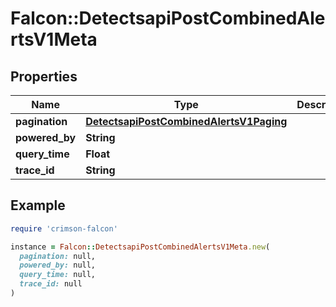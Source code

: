 # Falcon::DetectsapiPostCombinedAlertsV1Meta

## Properties

| Name | Type | Description | Notes |
| ---- | ---- | ----------- | ----- |
| **pagination** | [**DetectsapiPostCombinedAlertsV1Paging**](DetectsapiPostCombinedAlertsV1Paging.md) |  | [optional] |
| **powered_by** | **String** |  | [optional] |
| **query_time** | **Float** |  |  |
| **trace_id** | **String** |  |  |

## Example

```ruby
require 'crimson-falcon'

instance = Falcon::DetectsapiPostCombinedAlertsV1Meta.new(
  pagination: null,
  powered_by: null,
  query_time: null,
  trace_id: null
)
```

